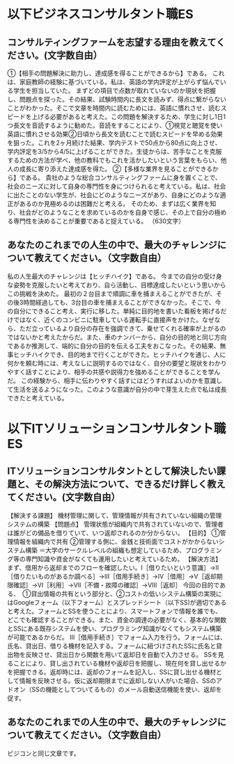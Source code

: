 # 以下ビジネスコンサルタント職ES

## コンサルティングファームを志望する理由を教えてください。(文字数自由）
  ①【相手の問題解決に助力し、達成感を得ることができるから】である。
  これは、家庭教師の経験に基づいている。私は、英語の学内評定が上がらず悩んでいる学生を担当していた。
  まずどの項目で点数が取れていないのか現状を把握し、問題点を探った。その結果、試験時間内に長文を読みず、得点に繋がらないことがわかった。そこで文章を時間内に読むためには、英語に慣れさせ、読むスピードを上げる必要があると考えた。この問題を解決するため、学生に対し1日1つ長文を音読するように勧めた。音読をすることにより、①視覚と聴覚を使い英語に慣れさせる効果②日頃から長文を読むことで読むスピードを早める効果を狙った。これを2ヶ月続けた結果、学内テストで50点から80点に向上させ、学内評定を3/5から4/5に上げることができた。生徒からは、苦手なことを克服するための方法が学べ、他の教科でもこれを活かしたいという言葉をもらい、他人の成長に寄り添えた達成感を得た。
  ②【多様な業界を見ることができるから】である。
  貴社のような総合コンサルティングファームに身を置くことで、社会のニーズに対して自身の専門性を身につけられると考えている。私は、社会に出たことのない学生が、社会にどのようなニーズがあり、自身にどのような適正があるのか見極めるのは困難だと考える。
  そのため、まずは広く業界を知り、社会がどのようなことを求めているのかを自身で感じ、その上で自分の極める専門性を決めることが重要であると捉えている。
  （630文字）

## あなたのこれまでの人生の中で、最大のチャレンジについて教えてください。（文字数自由）
私の人生最大のチャレンジは【ヒッチハイク】である。
今までの自分の受け身な姿勢を克服したいと考えており、自ら活動し、目標達成したいという思いからこの挑戦を決めた。
最初の２台目まで順調に車を捕まえることができたが、その後3時間経過しても、3台目の車を捕まえることができなかった。そこで、今の自分にできること考え、実行に移した。単純に目的地を書いた看板を掲げるだけではなく、近くのコンビニに駐車している運転手に直接声をかけた。なぜなら、ただ立っているより自分の存在を強調できて、乗せてくれる確率が上がるのではないかと考えたからだ。また、車のナンバーから、自分の目的地と同じ方向であるか推測して、端的に自分の目的を伝える工夫をおこなった。その結果、無事ヒッチハイクでき、目的地まで行くことができた。ヒッチハイクを通じ、人に何かを頼む時には、考えなしに説明するのではなく、自分の要望と現状をわかりやすく話すことにより、相手の共感や説得力を強めることができることを学んだ。
この経験から、相手に伝わりやすく話すにはどうすればよいのかを意識して生活を送るようになった。このような意識が自分の中で芽生えた点で私は成長できたと考えている。

# 以下ITソリューションコンサルタント職ES

## ITソリューションコンサルタントとして解決したい課題と、その解決方法について、できるだけ詳しく教えてください。(文字数自由）
  【解決する課題】
    機材管理に関して、管理情報が共有されていない組織の管理システムの構築
    【問題点】
    管理状態が組織内で共有されていないので、管理者は誰がどの備品を借りていて、いつ返却されるのか分からない。
    【目的】
    ①管理情報を組織内で共有
    ②管理する側に、金銭と技術面でコストがかからないシステム構築
      ＝大学のサークルレベルの組織も想定しているため、プログラミング等の専門知識や資金がなくても運用したいと考えているため。
    【解決方法】
    まず、借用から返却までのフローを確認したい。Ⅰ［借りたいという意識］→Ⅱ［借りたいものがあるか調べる］→Ⅲ［借用手続き］→Ⅳ［借用］→Ⅴ［返却期限確認］→Ⅵ［利用］→Ⅶ［不備・故障の確認］→Ⅷ［返却］
    今回の目的である、　①貸出情報の共有という部分と、②コストの低いシステム構築の実現にはGoogleフォーム（以下フォーム）とスプレッドシート（以下SS)が適切であると考えた。フォームとSSを使うことにより、スマートフォンで情報を誰でも、どこでも確認することができる。また、資金の調達の必要がなく、基本的な関数とSSにある既存システムを使い、プログラミング知識がなくてもシステム構築が可能であるからだ。
    Ⅲ［借用手続き］でフォーム入力を行う。フォームには、氏名、貸出日、借りる機材を記入する。フォームに紐づけされたSSに氏名と貸出物を反映させ、貸出日から関数を用いて返却日を自動で入力させる。
    SSを見ることにより、貸し出されている機材や返却日を把握し、現在何を貸し出せるかを把握できる。返却時には、返却のフォームを記入し、SSに貸し出せる機材として情報を反映させる。仮に返却期限までに返却しない人がいた場合、SSのアドオン（SSの機能としてついてるもの）のメール自動送信機能を使い、返却を促す。



## あなたのこれまでの人生の中で、最大のチャレンジについて教えてください。（文字数自由）
ビジコンと同じ文章です。
